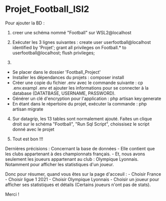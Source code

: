 # Projet_Football_ISI2

Pour ajouter la BD : 
  1) creer une schéma nommé "Football" sur WSL2@localhost
  
  2)  Exécuter les 3 lignes suivantes : 
            create user userfootball@localhost identified by 'Projet';
            grant all privileges on Football.* to userfootball@localhost;
            flush privileges;
  3) 
  - Se placer dans le dossier 'Football_Project'
  - Installer les dépendances du projets : composer install
  - Créer une copie du fichier .env avec le commande suivante : cp .env.exampl .env
  et ajouter les informations pour se connecter à la database (DATATBASE, USERNAME, PASSWORD).
  - Générer un clé d'encryption pour l'application : php artisan key:generate
  - En étant dans le répertoire du projet, exécuter la commande : php artisan migrate 

  4) Sur datagrip, les 13 tables sont normalement ajouté. Faites un clique droit sur le schéma "Football", "Run Sql Script", choissisez le script donné avec le projet
  
  5) Tout est bon !!!

  Dernières précisions : 
    Concernant la base de données
    - Elle contient que les clubs appartenant à des championnats français. 
    - Et, nous avons seulement les joueurs appartenant au club : Olympique Lyonnais. Notamment pour afficher les statistiques d'un joueur. 

  Donc pour résumer, quand vous êtes sur la page d'acceuil : 
    - Choisir France
    - Choisir ligue 1 2021
    - Choisir Olympique Lyonnais
    - Choisir un joueur pour afficher ses statistiques et détails (Certains joueurs n'ont pas de stats).

Merci !
